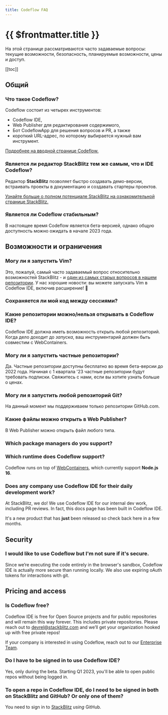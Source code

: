 ```yaml
---
title: Codeflow FAQ
---
```


# {{ $frontmatter.title }}

На этой странице рассматриваются часто задаваемые вопросы: текущие возможности, безопасность, планируемые возможности, цены и доступ.

[[toc]]

## Общий

### Что такое Codeflow?

<!--@include: ./parts/codeflow.md--> Codeflow состоит из четырех инструментов: 
- Codeflow IDE, 
- Web Publisher для редактирования содержимого, 
- Бот CodeflowApp для решения вопросов и PR, а также 
- короткий URL-адрес, по которому выбирается нужный вам инструмент.

[Подробнее на вводной странице Codeflow.](./what-is-codeflow.md)

### Является ли редактор StackBlitz тем же самым, что и IDE Codeflow?

Редактор **StackBlitz** позволяет быстро создавать демо-версии, встраивать проекты в документацию и создавать стартеры проектов. 

<!--@include: ./parts/codeflow-ide.md-->

[Узнайте больше о полном потенциале StackBlitz на ознакомительной странице StackBlitz.](/guides/user-guide/what-is-stackblitz.md)

### Является ли Codeflow стабильным?
В настоящее время Codeflow является бета-версией, однако общую доступность можно ожидать в начале 2023 года.

## Возможности и ограничения

### Могу ли я запустить Vim?

Это, пожалуй, самый часто задаваемый вопрос относительно возможностей StackBlitz - и [один из самых старых вопросов в нашем репозитории](https://github.com/stackblitz/core/issues/3). У нас хорошие новости: вы можете запускать Vim в Codeflow IDE, включив расширение! 🥳

### Сохраняется ли мой код между сессиями?

<!--@include: ./parts/persistance.md-->

### Какие репозитории можно/нельзя открывать в Codeflow IDE?

Codeflow IDE должна иметь возможность открыть любой репозиторий. Когда дело доходит до *запуска*, ваш инструментарий должен быть совместим с WebContainers.

### Могу ли я запустить частные репозитории?

Да. Частные репозитории доступны бесплатно во время бета-версии до 2022 года. Начиная с 1 квартала '23 частные репозитории будут требовать подписки. Свяжитесь с нами, если вы хотите узнать больше о ценах.

### Могу ли я запустить любой репозиторий Git?

На данный момент мы поддерживаем только репозитории GitHub.com.

### Какие файлы можно открыть в Web Publisher?

В Web Publisher можно открыть файл любого типа.

### Which package managers do you support?

<!--@include: ./parts/supported-packages.md-->

### Which runtime does Codeflow support?

Codeflow runs on top of [WebContainers](/guides/user-guide/available-environments#webcontainers), which currently support **Node.js 16**.

### Does any company use Codeflow IDE for their daily development work?

At StackBlitz, we do! We use Codeflow IDE for our internal dev work, including PR reviews. In fact, this docs page has been built in Codeflow IDE.

It's a new product that has **just** been released so check back here in a few months.

## Security 

### I would like to use Codeflow but I'm not sure if it's secure.

Since we’re executing the code entirely in the browser's sandbox, Codeflow IDE is actually more secure than running locally. We also use expiring oAuth tokens for interactions with git.

## Pricing and access

### Is Codeflow free?

Codeflow IDE is free for Open Source projects and for public repositories and will remain this way forever. This includes private repositories. Please reach out to [devrel@stackblitz.com](mailto:devrel@stackblitz.com) and we’ll get your organization hooked up with free private repos!

If your company is interested in using Codeflow, reach out to our [Enterprise Team](https://stackblitz.com/beta-teams-signup).

### Do I have to be signed in to use Codeflow IDE? 

Yes, only during the beta. Starting Q1 2023, you'll be able to open public repos without being logged in.

### To open a repo in Codeflow IDE, do I need to be signed in both on StackBlitz and GitHub? Or only one of them?

You need to sign in to [StackBlitz](https://stackblitz.com) *using* GitHub.
